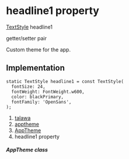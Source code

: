 
<div>

# headline1 property

</div>


[TextStyle](https://api.flutter.dev/flutter/painting/TextStyle-class.html)
headline1


getter/setter pair




Custom theme for the app.



## Implementation

``` language-dart
static TextStyle headline1 = const TextStyle(
  fontSize: 24,
  fontWeight: FontWeight.w600,
  color: blackPrimary,
  fontFamily: 'OpenSans',
);
```







1.  [talawa](../../index.html)
2.  [apptheme](../../apptheme/)
3.  [AppTheme](../../apptheme/AppTheme-class.html)
4.  headline1 property

##### AppTheme class








